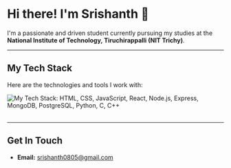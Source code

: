 # Hi there! I'm Srishanth 👋

I'm a passionate and driven student currently pursuing my studies at the **National Institute of Technology, Tiruchirappalli (NIT Trichy)**.

---

##  My Tech Stack

Here are the technologies and tools I work with:

<p align="left">
  <img src="https://skillicons.dev/icons?i=html,css,js,react,nodejs,express,mongodb,postgress,python,c,cpp" alt="My Tech Stack: HTML, CSS, JavaScript, React, Node.js, Express, MongoDB, PostgreSQL, Python, C, C++" />
  &nbsp;&nbsp;&nbsp;
</p>

---


##  Get In Touch

* **Email:** srishanth0805@gmail.com
